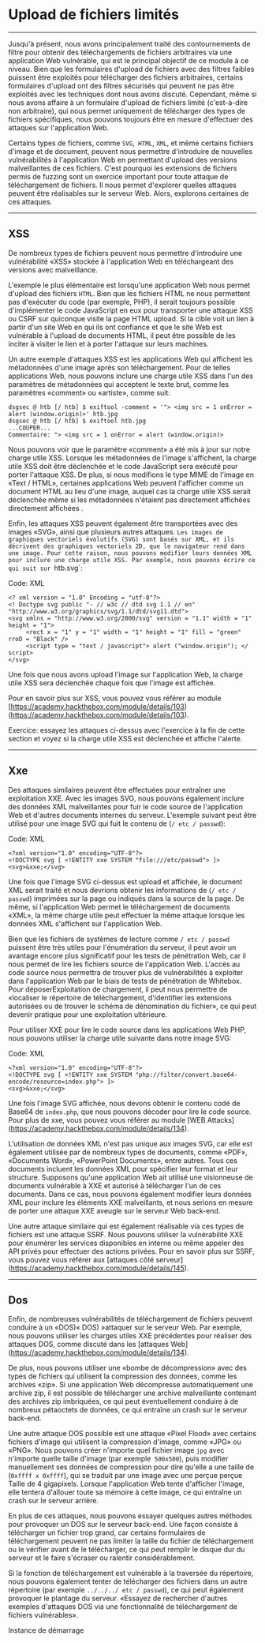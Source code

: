 Upload de fichiers limités
====================

* * * * *

Jusqu'à présent, nous avons principalement traité des contournements de filtre pour obtenir des téléchargements de fichiers arbitraires via une application Web vulnérable, qui est le principal objectif de ce module à ce niveau. Bien que les formulaires d'upload de fichiers avec des filtres faibles puissent être exploités pour télécharger des fichiers arbitraires, certains formulaires d'upload  ont des filtres sécurisés qui peuvent ne pas être exploités avec les techniques dont nous avons discuté. Cependant, même si nous avons affaire à un formulaire d'upload  de fichiers limité (c'est-à-dire non arbitraire), qui nous permet uniquement de télécharger des types de fichiers spécifiques, nous pouvons toujours être en mesure d'effectuer des attaques sur l'application Web.

Certains types de fichiers, comme `SVG`,` HTML`, `XML`, et même certains fichiers d'image et de document, peuvent nous permettre d'introduire de nouvelles vulnérabilités à l'application Web en permettant d'upload  des versions malveillantes de ces fichiers. C'est pourquoi les extensions de fichiers permis de fuzzing sont un exercice important pour toute attaque de téléchargement de fichiers. Il nous permet d'explorer quelles attaques peuvent être réalisables sur le serveur Web. Alors, explorons certaines de ces attaques.

* * * * *

XSS
---

De nombreux types de fichiers peuvent nous permettre d'introduire une vulnérabilité «XSS» stockée à l'application Web en téléchargeant des versions avec malveillance.

L'exemple le plus élémentaire est lorsqu'une application Web nous permet d'upload  des fichiers `HTML`. Bien que les fichiers HTML ne nous permettent pas d'exécuter du code (par exemple, PHP), il serait toujours possible d'implémenter le code JavaScript en eux pour transporter une attaque XSS ou CSRF sur quiconque visite la page HTML upload. Si la cible voit un lien à partir d'un site Web en qui ils ont confiance et que le site Web est vulnérable à l'upload de documents HTML, il peut être possible de les inciter à visiter le lien et à porter l'attaque sur leurs machines.

Un autre exemple d'attaques XSS est les applications Web qui affichent les métadonnées d'une image après son téléchargement. Pour de telles applications Web, nous pouvons inclure une charge utile XSS dans l'un des paramètres de métadonnées qui acceptent le texte brut, comme les paramètres «comment» ou «artiste», comme suit:

```
dsgsec @ htb [/ htb] $ exiftool -comment = '"> <img src = 1 onError = alert (window.origin)>' htb.jpg
dsgsec @ htb [/ htb] $ exiftool htb.jpg
...COUPER...
Commentaire: "> <img src = 1 onError = alert (window.origin)>

```

Nous pouvons voir que le paramètre «comment» a été mis à jour sur notre charge utile XSS. Lorsque les métadonnées de l'image s'affichent, la charge utile XSS doit être déclenchée et le code JavaScript sera exécuté pour porter l'attaque XSS. De plus, si nous modifions le type MIME de l'image en «Text / HTML», certaines applications Web peuvent l'afficher comme un document HTML au lieu d'une image, auquel cas la charge utile XSS serait déclenchée même si les métadonnées n'étaient pas directement affichées directement affichées .

Enfin, les attaques XSS peuvent également être transportées avec des images «SVG», ainsi que plusieurs autres attaques. `Les images de graphiques vectoriels évolutifs (SVG) sont basés sur XML, et ils décrivent des graphiques vectoriels 2D, que le navigateur rend dans une image. Pour cette raison, nous pouvons modifier leurs données XML pour inclure une charge utile XSS. Par exemple, nous pouvons écrire ce qui suit sur `htb.svg`:

Code: XML

```
<? xml version = "1.0" Encoding = "utf-8"?>
<! Doctype svg public "- // w3c // dtd svg 1.1 // en" "http://www.w3.org/graphics/svg/1.1/dtd/svg11.dtd">
<svg xmlns = "http://www.w3.org/2000/svg" version = "1.1" width = "1" height = "1">
     <rect x = "1" y = "1" width = "1" height = "1" fill = "green" rroD = "Black" />
     <script type = "text / javascript"> alert ("window.origin"); </ script>
</svg>

```

Une fois que nous avons upload  l'image sur l'application Web, la charge utile XSS sera déclenchée chaque fois que l'image est affichée.

Pour en savoir plus sur XSS, vous pouvez vous référer au module [https://academy.hackthebox.com/module/details/103) (https://academy.hackthebox.com/module/details/103).

Exercice: essayez les attaques ci-dessus avec l'exercice à la fin de cette section et voyez si la charge utile XSS est déclenchée et affiche l'alerte.

* * * * *

Xxe
---

Des attaques similaires peuvent être effectuées pour entraîner une exploitation XXE. Avec les images SVG, nous pouvons également inclure des données XML malveillantes pour fuir le code source de l'application Web et d'autres documents internes du serveur. L'exemple suivant peut être utilisé pour une image SVG qui fuit le contenu de (`/ etc / passwd`):

Code: XML

```
<?xml version="1.0" encoding="UTF-8"?>
<!DOCTYPE svg [ <!ENTITY xxe SYSTEM "file:///etc/passwd"> ]>
<svg>&xxe;</svg>

```

Une fois que l'image SVG ci-dessus est upload et affichée, le document XML serait traité et nous devrions obtenir les informations de (`/ etc / passwd`) imprimées sur la page ou indiqués dans la source de la page. De même, si l'application Web permet le téléchargement de documents «XML», la même charge utile peut effectuer la même attaque lorsque les données XML s'affichent sur l'application Web.

Bien que les fichiers de systèmes de lecture comme `/ etc / passwd` puissent être très utiles pour l'énumération du serveur, il peut avoir un avantage encore plus significatif pour les tests de pénétration Web, car il nous permet de lire les fichiers source de l'application Web. L'accès au code source nous permettra de trouver plus de vulnérabilités à exploiter dans l'application Web par le biais de tests de pénétration de Whitebox. Pour déposerExploitation de chargement, il peut nous permettre de «localiser le répertoire de téléchargement, d'identifier les extensions autorisées ou de trouver le schéma de dénomination du fichier», ce qui peut devenir pratique pour une exploitation ultérieure.

Pour utiliser XXE pour lire le code source dans les applications Web PHP, nous pouvons utiliser la charge utile suivante dans notre image SVG:

Code: XML

```
<?xml version="1.0" encoding="UTF-8"?>
<!DOCTYPE svg [ <!ENTITY xxe SYSTEM "php://filter/convert.base64-encode/resource=index.php"> ]>
<svg>&xxe;</svg>

```

Une fois l'image SVG affichée, nous devons obtenir le contenu codé de Base64 de `index.php`, que nous pouvons décoder pour lire le code source. Pour plus de xxe, vous pouvez vous référer au module [WEB Attacks] (https://academy.hackthebox.com/module/details/134).

L'utilisation de données XML n'est pas unique aux images SVG, car elle est également utilisée par de nombreux types de documents, comme «PDF», «Documents Word», «PowerPoint Documents», entre autres. Tous ces documents incluent les données XML pour spécifier leur format et leur structure. Supposons qu'une application Web ait utilisé une visionneuse de documents vulnérable à XXE et autorisé à télécharger l'un de ces documents. Dans ce cas, nous pouvons également modifier leurs données XML pour inclure les éléments XXE malveillants, et nous serions en mesure de porter une attaque XXE aveugle sur le serveur Web back-end.

Une autre attaque similaire qui est également réalisable via ces types de fichiers est une attaque SSRF. Nous pouvons utiliser la vulnérabilité XXE pour énumérer les services disponibles en interne ou même appeler des API privés pour effectuer des actions privées. Pour en savoir plus sur SSRF, vous pouvez vous référer aux [attaques côté serveur] (https://academy.hackthebox.com/module/details/145).

* * * * *

Dos
---

Enfin, de nombreuses vulnérabilités de téléchargement de fichiers peuvent conduire à un «DOS)« DOS) »attaquer sur le serveur Web. Par exemple, nous pouvons utiliser les charges utiles XXE précédentes pour réaliser des attaques DOS, comme discuté dans les [attaques Web] (https://academy.hackthebox.com/module/details/134).

De plus, nous pouvons utiliser une «bombe de décompression» avec des types de fichiers qui utilisent la compression des données, comme les archives «zip». Si une application Web décompresse automatiquement une archive zip, il est possible de télécharger une archive malveillante contenant des archives zip imbriquées, ce qui peut éventuellement conduire à de nombreux pétaoctets de données, ce qui entraîne un crash sur le serveur back-end.

Une autre attaque DOS possible est une attaque «Pixel Flood» avec certains fichiers d'image qui utilisent la compression d'image, comme «JPG» ou «PNG». Nous pouvons créer n'importe quel fichier image `jpg` avec n'importe quelle taille d'image (par exemple` 500x500`), puis modifier manuellement ses données de compression pour dire qu'elle a une taille de (`0xffff x 0xffff`), qui se traduit par une image avec une perçue perçue Taille de 4 gigapixels. Lorsque l'application Web tente d'afficher l'image, elle tentera d'allouer toute sa mémoire à cette image, ce qui entraîne un crash sur le serveur arrière.

En plus de ces attaques, nous pouvons essayer quelques autres méthodes pour provoquer un DOS sur le serveur back-end. Une façon consiste à télécharger un fichier trop grand, car certains formulaires de téléchargement peuvent ne pas limiter la taille du fichier de téléchargement ou le vérifier avant de le télécharger, ce qui peut remplir le disque dur du serveur et le faire s'écraser ou ralentir considérablement.

Si la fonction de téléchargement est vulnérable à la traversée du répertoire, nous pouvons également tenter de télécharger des fichiers dans un autre répertoire (par exemple `../../../ etc / passwd`), ce qui peut également provoquer le plantage du serveur. «Essayez de rechercher d'autres exemples d'attaques DOS via une fonctionnalité de téléchargement de fichiers vulnérables».

Instance de démarrage